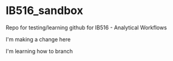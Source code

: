 # IB516_sandbox
Repo for testing/learning github for IB516 - Analytical Workflows

I'm making a change here

I'm learning how to branch
